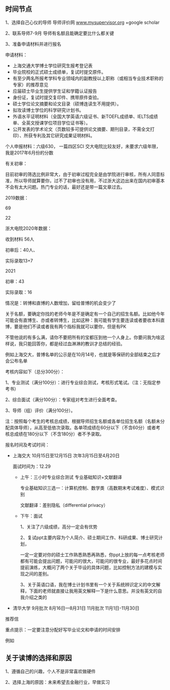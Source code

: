 ## 时间节点

1、选择自己心仪的导师 导师评价网 www.mysupervisor.org +google scholar

2、联系导师7-9月 导师有名额且能确定要比什么都关键

3、准备申请材料并进行报名 

申请材料：

* 上海交通大学博士学位研究生报考登记表
* 毕业院校的正式硕士成绩单，复试时提交原件。
* 有至少两名所报考学科专业领域内的副教授以上职称（或相当专业技术职称的专家）的推荐意见
* 应届硕士毕业生提供学生证和学籍认证报告
* 身份证，复试时提交复印件、携带原件查验。
* 硕士学位论文摘要和论文目录（硕博连读生不用提供）。
* 拟攻读博士学位的科学研究计划书。
* 外语水平证明材料（全国大学英语六级证书、新TOEFL成绩单、IELTS成绩单、全英文授课学位项目学位证书等）。
* 公开发表的学术论文（页数较多可提供论文摘要、期刊目录，不需全文打印）、所获专利及其它研究成果证明材料。

个人申报材料：六级630， 一篇四区SCI 交大电院比较友好，未要求六级年限，我是2017年6月份的分数

有关初审：

目前初审的筛选比例非常大，由于初审过程完全是由学院进行审核，所有人同意标准，所以导师就算要你，过不了初审也没有用，不过浙大这边出来在国内初审基本不会有太大问题。热门专业的话，最好还是带一篇文章过去。

2019数据：

69

22

浙大电院2020年数据：

收到材料 56人

初审后：40人、

实际录取13+7

2021

初审：43

实际录取：16

情况是：转博和直博的人数增加，留给普博的机会变少了



关于名额，要确定你找的老师今年是不是确定有一个自己的招生名额。比如他今年可能会有直博生、亦或者转博生，比如这种：我可能有学生要连读或者要收本科直博，要是他们不读或者我有两个指标我就可以要你，但是有PK

不管他说的有多么满，请你不要把所有的宝都压到他一个人身上。你要问我为啥这样说，我只能回答你，都是经过血淋淋的教训才总结的经验。



例如上海交大，普博名单的公示是在10月14号，也就是等保研的全部结束之后才会公布名单



考核内容如下（总分300分）：

1、专业测试（满分100分）：进行专业综合测试，考核形式笔试。（注：无指定参考书）

2、综合面试（满分100分）：专家组对考生进行全面考查。

3、导师（组）评价（满分100分）。

注：按照每个考生的考核总成绩，根据导师招生名额或各单位招生名额（名额未分配具体导师），从高至低依次录取。各单项成绩在60分以下（不含60分）或者考核总成绩在180分以下（不含180分）者不予录取。



报名时间及考试时间：

* 上海交大 10月15日至12月15日  次年3月15日至4月20日

  面试时间为：12.29 

  * 上午：三小时专业综合测试 专业基础知识+文献翻译

    专业基础知识三选一：计算机控制、数学类（高数期末考试难度）、模式识别

    文献翻译：差别隐私（differential privacy） 

  * 下午：面试

    1、关注了六级成绩，高分一定会有优势

    2、复试ppt主要内容为个人简介、硕士期间工作、科研成果、博士研究计划，

      
    
    一定一定要对你的硕士工作熟悉熟悉再熟悉，你ppt上放的每一点考核老师都有可能会提出问题，可能问的很大，可能问的很专业，最好多花点时间提前演练，大概问了两个关于毕设的具体问题，比如控制方法的建模与实现之间的差别。
    
    3、关于英语口语，我在博士计划书里有一个关于系统辨识定义的中文解释，下面的老师就直接让我用英文解释一下是什么意思。并没有英文的自我介绍之类的

* 清华大学 9月批次 8月16日—8月31日 11月批次 11月1日-11月30日

推荐信

重点提示：一定要注意分配好写毕业论文和申请的时间安排

例如

## 关于读博的选择和原因

1、遵循自己的兴趣，个人不是非常喜欢做硬件

2、选择上海的原因：未来希望去金融行业，早做实习

